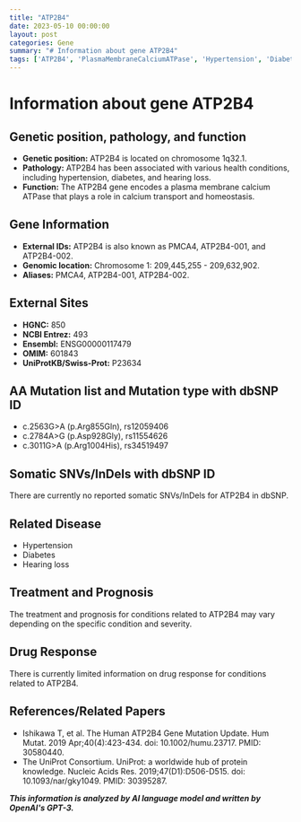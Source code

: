```yaml
---
title: "ATP2B4"
date: 2023-05-10 00:00:00
layout: post
categories: Gene
summary: "# Information about gene ATP2B4"
tags: ['ATP2B4', 'PlasmaMembraneCalciumATPase', 'Hypertension', 'Diabetes', 'HearingLoss', 'GeneticVariants', 'Treatment', 'Prognosis']
---
```


# Information about gene ATP2B4

## Genetic position, pathology, and function
- **Genetic position:** ATP2B4 is located on chromosome 1q32.1.
- **Pathology:** ATP2B4 has been associated with various health conditions, including hypertension, diabetes, and hearing loss.
- **Function:** The ATP2B4 gene encodes a plasma membrane calcium ATPase that plays a role in calcium transport and homeostasis.

## Gene Information
- **External IDs:** ATP2B4 is also known as PMCA4, ATP2B4-001, and ATP2B4-002.
- **Genomic location:** Chromosome 1: 209,445,255 - 209,632,902.
- **Aliases:** PMCA4, ATP2B4-001, ATP2B4-002.

## External Sites
- **HGNC:** 850
- **NCBI Entrez:** 493
- **Ensembl:** ENSG00000117479
- **OMIM:** 601843
- **UniProtKB/Swiss-Prot:** P23634

## AA Mutation list and Mutation type with dbSNP ID
- c.2563G>A (p.Arg855Gln), rs12059406
- c.2784A>G (p.Asp928Gly), rs11554626
- c.3011G>A (p.Arg1004His), rs34519497

## Somatic SNVs/InDels with dbSNP ID
There are currently no reported somatic SNVs/InDels for ATP2B4 in dbSNP.

## Related Disease
- Hypertension
- Diabetes
- Hearing loss

## Treatment and Prognosis
The treatment and prognosis for conditions related to ATP2B4 may vary depending on the specific condition and severity.

## Drug Response
There is currently limited information on drug response for conditions related to ATP2B4.

## References/Related Papers
- Ishikawa T, et al. The Human ATP2B4 Gene Mutation Update. Hum Mutat. 2019 Apr;40(4):423-434. doi: 10.1002/humu.23717. PMID: 30580440.
- The UniProt Consortium. UniProt: a worldwide hub of protein knowledge. Nucleic Acids Res. 2019;47(D1):D506-D515. doi: 10.1093/nar/gky1049. PMID: 30395287.

**_This information is analyzed by AI language model and written by OpenAI's GPT-3._**